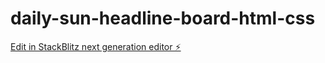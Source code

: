 # daily-sun-headline-board-html-css

[Edit in StackBlitz next generation editor ⚡️](https://stackblitz.com/~/github.com/241798402-GH-MABOKO/daily-sun-headline-board-html-css)